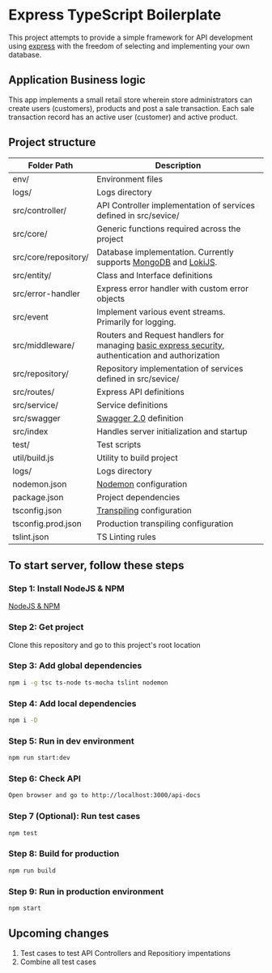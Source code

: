 # Express TypeScript Boilerplate

This project attempts to provide a simple framework for API development using [express](https://github.com/expressjs/express) with the freedom of selecting and implementing your own database.

## Application Business logic

This app implements a small retail store wherein store administrators can create users (customers), products and post a sale transaction. Each sale transaction record has an active user (customer) and active product.

## Project structure
| Folder Path | Description |
| ------------- | ------------- |
| env/ | Environment files |
| logs/ | Logs directory |
| src/controller/ | API Controller implementation of services defined in src/sevice/ |
| src/core/ | Generic functions required across the project |
| src/core/repository/ | Database implementation. Currently supports [MongoDB](https://www.mongodb.com/) and [LokiJS](https://github.com/techfort/LokiJS). |
| src/entity/ | Class and Interface definitions |
| src/error-handler | Express error handler with custom error objects |
| src/event | Implement various event streams. Primarily for logging. |
| src/middleware/ | Routers and Request handlers for managing [basic express security](https://expressjs.com/en/advanced/best-practice-security.html), authentication and authorization |
| src/repository/ | Repository implementation of services defined in src/sevice/ |
| src/routes/ | Express API definitions |
| src/service/ | Service definitions |
| src/swagger | [Swagger 2.0](https://swagger.io/docs/specification/2-0/basic-structure/) definition |
| src/index | Handles server initialization and startup |
| test/ | Test scripts |
| util/build.js | Utility to build project |
| logs/ | Logs directory  |
| nodemon.json | [Nodemon](https://github.com/remy/nodemon) configuration |
| package.json | Project dependencies |
| tsconfig.json | [Transpiling](https://www.typescriptlang.org/docs/handbook/tsconfig-json.html) configuration |
| tsconfig.prod.json | Production transpiling configuration |
| tslint.json  | TS Linting rules |


## To start server, follow these steps

### Step 1: Install NodeJS & NPM

[NodeJS & NPM](https://nodejs.org/en/download/)

### Step 2: Get project
Clone this repository and go to this project's root location


### Step 3: Add global dependencies

```bash
npm i -g tsc ts-node ts-mocha tslint nodemon
```

### Step 4: Add local dependencies

```bash
npm i -D
```

### Step 5: Run in dev environment

```bash
npm run start:dev
```

### Step 6: Check API

```bash
Open browser and go to http://localhost:3000/api-docs
```

### Step 7 (Optional): Run test cases

```bash
npm test
```

### Step 8: Build for production

```bash
npm run build
```

### Step 9: Run in production environment

```bash
npm start
```
## Upcoming changes
1. Test cases to test API Controllers and Repositiory impentations
2. Combine all test cases